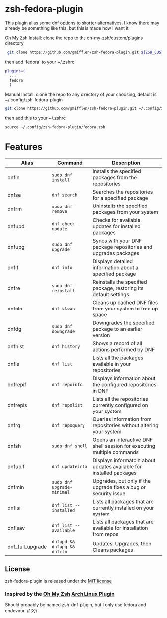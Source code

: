 # zsh-fedora-plugin

This plugin alias some dnf options to shorter alternatives, I know there may already be something like this, but this is made how I want it
 
Oh My Zsh Install: 
clone the repo to the oh-my-zsh/custom/plugins directory
```zsh
 git clone https://github.com/gmifflen/zsh-fedora-plugin.git ${ZSH_CUSTOM:-~/.oh-my-zsh/custom}/plugins/fedora
```
then add 'fedora' to your ~/.zshrc
```zsh
plugins=(
  ...
  fedora
  )
```
Manual Install:
clone the repo to any directory of your choosing, default is ~/.config/zsh-fedora-plugin
```zsh
git clone https://github.com/gmifflen/zsh-fedora-plugin.git ~/.config/zsh-fedora-plugin
```
then add this to your ~/.zshrc
```
source ~/.config/zsh-fedora-plugin/fedora.zsh
```


# Features

| Alias        | Command                                | Description                                                            |
|--------------|----------------------------------------|------------------------------------------------------------------------|
| dnfin        | `sudo dnf install`                     | Installs the specified packages from the repositories                  |
| dnfse        | `dnf search`                           | Searches the repositories for a specified package                      |
| dnfrm        | `sudo dnf remove`                      | Uninstalls the specified packages from your system                     |
| dnfupd       | `dnf check-update`                     | Checks for available updates for installed packages                    |
| dnfupg       | `sudo dnf upgrade`                     | Syncs with your DNF package repositories and upgrades packages         |
| dnfif        | `dnf info`                             | Displays detailed information about a specified package                |
| dnfre        | `sudo dnf reinstall`                   | Reinstalls the specified package, restoring its default settings       |
| dnfcln       | `dnf clean`                            | Cleans up cached DNF files from your system to free up space           |
| dnfdg        | `sudo dnf downgrade`                   | Downgrades the specified package to an earlier version                 |
| dnfhist      | `dnf history`                          | Shows a record of all actions performed by DNF                         |
| dnfls        | `dnf list`                             | Lists all the packages available in your repositories                  |
| dnfrepif     | `dnf repoinfo`                         | Displays information about the configured repositories in DNF          |
| dnfrepls     | `dnf repolist`                         | Lists all the repositories currently configured on your system         |
| dnfrq        | `dnf repoquery`                        | Queries information from repositories without altering your system     |
| dnfsh        | `sudo dnf shell`                       | Opens an interactive DNF shell session for executing multiple commands |
| dnfupif      | `dnf updateinfo`                       | Displays informatoin about updates available for installed packages    |
| dnfmin       | `sudo dnf upgrade-minimal`             | Upgrades, but only if the upgrade fixes a bug or security issue        |
| dnflsi       | `dnf list --installed`                 | Lists all packages that are currently installed on your system         |
| dnflsav      | `dnf list --available`                 | Lists all packages that are available for installation from repos      |
| dnf_full_upgrade | `dnfupd && dnfupg && dnfcln`       | Updates, Upgrades, then Cleans packages                                |

## License

zsh-fedora-plugin is released under the [MIT license](LICENSE)

### Inspired by the [Oh My Zsh](https://github.com/ohmyzsh/ohmyzsh) [Arch Linux Plugin](https://github.com/ohmyzsh/ohmyzsh/tree/master/plugins/archlinux)

Should probably be named zsh-dnf-plugin, but I only use fedora and endevour¯\\_(ツ)_/¯
